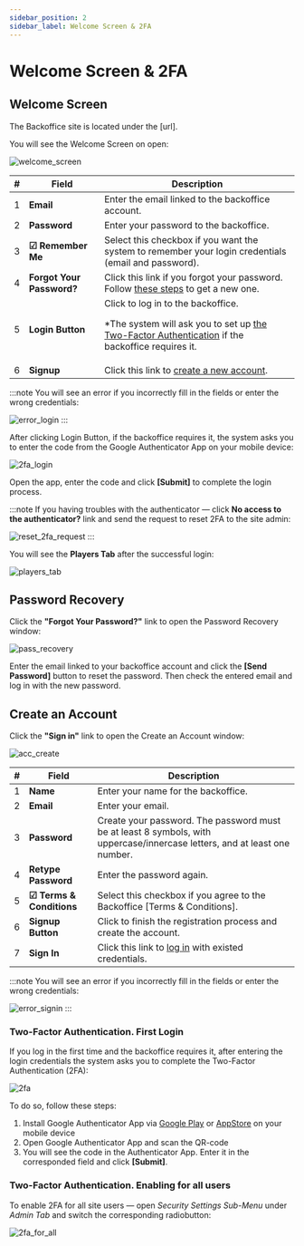 ```yaml
---
sidebar_position: 2
sidebar_label: Welcome Screen & 2FA
---
```


# Welcome Screen & 2FA

## Welcome Screen

The Backoffice site is located under the [url].

You will see the Welcome Screen on open:

![welcome_screen](https://i.imgur.com/eO3MBQO.png)

| # | Field | Description |
|-|-|-|
| 1 | **Email** | Enter the email linked to the backoffice account. |
| 2 | **Password** | Enter your password to the backoffice. |
| 3 | **☑ Remember Me** | Select this checkbox if you want the system to remember your login credentials (email and password). |
| 4 | **Forgot Your Password?** | Click this link if you forgot your password. Follow [these steps](#password-recovery) to get a new one. |
| 5 | **Login Button** | Click to log in to the backoffice.<p>*The system will ask you to set up [the Two-Factor Authentication](#two-factor-authentication-first-login) if the backoffice requires it.</p> |
| 6 | **Signup** | Click this link to [create a new account](#create-an-account). |

:::note
You will see an error if you incorrectly fill in the fields or enter the wrong credentials:

![error_login](https://i.imgur.com/T9JQR12.png)
:::

After clicking Login Button, if the backoffice requires it, the system asks you to enter the code from the Google Authenticator App on your mobile device:

![2fa_login](https://i.imgur.com/kI7FIwx.png)

Open the app, enter the code and click **[Submit]** to complete the login process.

:::note
If you having troubles with the authenticator &mdash; click **No access to the authenticator?** link and send the request to reset 2FA to the site admin:

![reset_2fa_request](https://i.imgur.com/qPNlfNF.png)
:::

You will see the **Players Tab** after the successful login:

![players_tab](https://i.imgur.com/73zXVUv.png)

## Password Recovery

Click the **"Forgot Your Password?"** link to open the Password Recovery window:

![pass_recovery](https://i.imgur.com/KcgNPCC.png)

Enter the email linked to your backoffice account and click the **[Send Password]** button to reset the password. Then check the entered email and log in with the new password.

## Create an Account

Click the **"Sign in"** link to open the Create an Account window:

![acc_create](https://i.imgur.com/LgItXDX.png)

| # | Field | Description |
|-|-|-|
| 1 | **Name** | Enter your name for the backoffice. |
| 2 | **Email** | Enter your email. |
| 3 | **Password** | Create your password. The password must be at least 8 symbols, with uppercase/innercase letters, and at least one number. |
| 4 | **Retype Password** | Enter the password again. |
| 5 | **☑ Terms & Conditions** | Select this checkbox if you agree to the Backoffice [Terms & Conditions]. |
| 6 | **Signup Button** | Click to finish the registration process and create the account. |
| 7 | **Sign In** | Click this link to [log in](#welcome-screen) with existed credentials. |

:::note
You will see an error if you incorrectly fill in the fields or enter the wrong credentials:

![error_signin](https://i.imgur.com/nhdUGL8.png)
:::

### Two-Factor Authentication. First Login

If you log in the first time and the backoffice requires it, after entering the login credentials the system asks you to complete the Two-Factor Authentication (2FA):

![2fa](https://i.imgur.com/2nbX5Ci.png)

To do so, follow these steps:

1. Install Google Authenticator App via [Google Play](https://play.google.com/store/apps/details?id=com.google.android.apps.authenticator2&hl=ru&gl=US) or [AppStore](https://apps.apple.com/us/app/google-authenticator/id388497605) on your mobile device
2. Open Google Authenticator App and scan the QR-code
3. You will see the code in the Authenticator App. Enter it in the corresponded field and click **[Submit]**.

### Two-Factor Authentication. Enabling for all users

To enable 2FA for all site users &mdash; open *Security Settings Sub-Menu* under *Admin Tab* and switch the corresponding radiobutton:

![2fa_for_all](https://i.imgur.com/rx3wiDz.png)